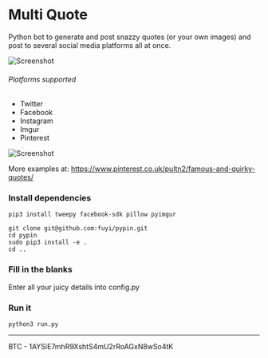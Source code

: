 # Multi Quote

Python bot to generate and post snazzy quotes (or your own images) and post to several social media platforms all at once.


![Screenshot](https://raw.githubusercontent.com/impshum/multi-quote/master/data/ss.jpg)

###### Platforms supported
* Twitter
* Facebook
* Instagram
* Imgur
* Pinterest

![Screenshot](https://raw.githubusercontent.com/impshum/Multi-Quote/master/data/image.jpg)

More examples at: https://www.pinterest.co.uk/pultn2/famous-and-quirky-quotes/

### Install dependencies

    pip3 install tweepy facebook-sdk pillow pyimgur

    git clone git@github.com:fuyi/pypin.git
    cd pypin
    sudo pip3 install -e .
    cd ..

### Fill in the blanks     

Enter all your juicy details into config.py

### Run it

    python3 run.py

---

BTC - 1AYSiE7mhR9XshtS4mU2rRoAGxN8wSo4tK
